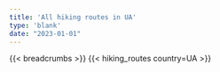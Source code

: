```yaml
---
title: 'All hiking routes in UA'
type: 'blank'
date: "2023-01-01"
---
```


{{< breadcrumbs >}}
{{< hiking_routes country=UA >}}
